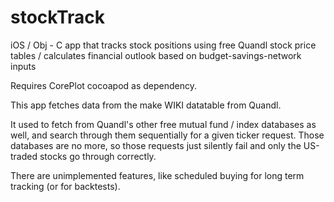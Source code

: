 # stockTrack
iOS / Obj - C app that tracks stock positions using free Quandl stock price tables / calculates financial outlook based on budget-savings-network inputs

Requires CorePlot cocoapod as dependency.

This app fetches data from the make WIKI datatable from Quandl.

It used to fetch from Quandl's other free mutual fund / index databases as well, and search through them sequentially for a given ticker request. Those databases are no more, so those requests just silently fail and only the US-traded stocks go through correctly.

There are unimplemented features, like scheduled buying for long term tracking (or for backtests).
